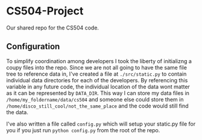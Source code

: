 # CS504-Project
Our shared repo for the CS504 code.

## Configuration
To simplify coordination among developers I took the liberty of initializng a coupy files into the repo. Since we are not all going to have the same file tree to reference data in, I've created a file at `./src/static.py` to contain individual data directories for each of the developers. By referencing this variable in any future code, the individual location of the data wont matter as it can be represented by `DATA_DIR`. This way I can store my data files in `/home/my_foldername/data/cs504` and someone else could store them in `/home/disco_still_cool/not_the_same_place` and the code would still find the data. 

I've also written a file called `config.py` which will setup your static.py file for you if you just run `python config.py` from the root of the repo.
